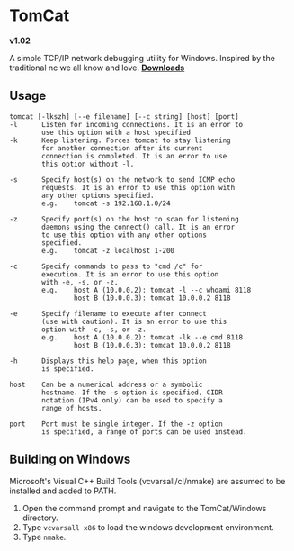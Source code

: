 # TomCat
**v1.02**


A simple TCP/IP network debugging utility for Windows.
Inspired by the traditional nc we all know and love.
**[Downloads](https://github.com/tomdaley92/TomCat/releases)**

## Usage
    tomcat [-lkszh] [--e filename] [--c string] [host] [port]
    -l      Listen for incoming connections. It is an error to
            use this option with a host specified
    -k      Keep listening. Forces tomcat to stay listening 
            for another connection after its current
            connection is completed. It is an error to use
            this option without -l.

    -s      Specify host(s) on the network to send ICMP echo
            requests. It is an error to use this option with
            any other options specified.
            e.g.    tomcat -s 192.168.1.0/24

    -z      Specify port(s) on the host to scan for listening
            daemons using the connect() call. It is an error
            to use this option with any other options
            specified.
            e.g.    tomcat -z localhost 1-200

    -c      Specify commands to pass to "cmd /c" for
            execution. It is an error to use this option
            with -e, -s, or -z.
            e.g.    host A (10.0.0.2): tomcat -l --c whoami 8118
                    host B (10.0.0.3): tomcat 10.0.0.2 8118

    -e      Specify filename to execute after connect
            (use with caution). It is an error to use this
            option with -c, -s, or -z.
            e.g.    host A (10.0.0.2): tomcat -lk --e cmd 8118
                    host B (10.0.0.3): tomcat 10.0.0.2 8118

    -h      Displays this help page, when this option
            is specified.

    host    Can be a numerical address or a symbolic
            hostname. If the -s option is specified, CIDR
            notation (IPv4 only) can be used to specify a
            range of hosts.

    port    Port must be single integer. If the -z option
            is specified, a range of ports can be used instead.

## Building on Windows
Microsoft's Visual C++ Build Tools 
(vcvarsall/cl/nmake) are assumed to be 
installed and added to PATH.
1) Open the command prompt and navigate 
   to the TomCat/Windows directory.
2) Type `vcvarsall x86` to load the 
   windows development environment.
3) Type `nmake`.
